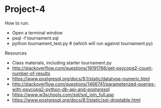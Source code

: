 # Project-4

How to run:

* Open a terminal window
* psql -f tournament.sql
* python tournament_test.py # (which will run against tournament.py)

Resources
* Class materials, including starter tournament.py
* http://stackoverflow.com/questions/19191766/get-psycopg2-count-number-of-results
* https://www.postgresql.org/docs/9.1/static/datatype-numeric.html
* http://stackoverflow.com/questions/1466741/parameterized-queries-with-psycopg2-python-db-api-and-postgresql
* https://www.w3schools.com/sql/sql_join_full.asp
* https://www.postgresql.org/docs/8.1/static/sql-droptable.html
